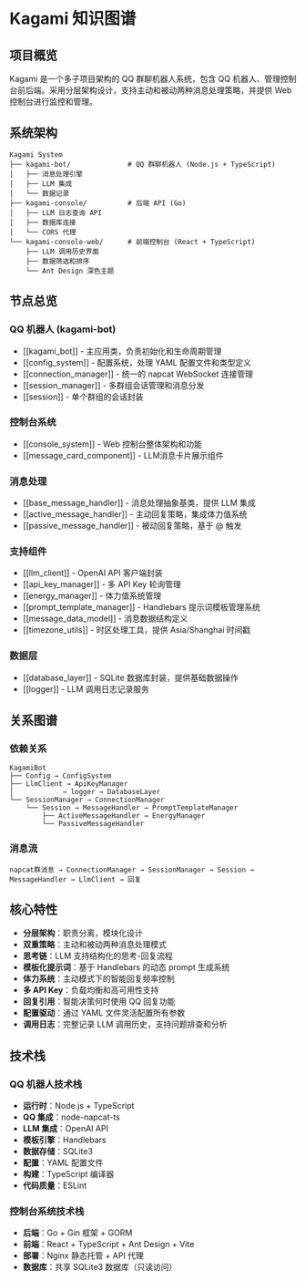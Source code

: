 # Kagami 知识图谱

## 项目概览

Kagami 是一个多子项目架构的 QQ 群聊机器人系统，包含 QQ 机器人、管理控制台前后端。采用分层架构设计，支持主动和被动两种消息处理策略，并提供 Web 控制台进行监控和管理。

## 系统架构

```
Kagami System
├── kagami-bot/              # QQ 群聊机器人 (Node.js + TypeScript)
│   ├── 消息处理引擎
│   ├── LLM 集成
│   └── 数据记录
├── kagami-console/          # 后端 API (Go)
│   ├── LLM 日志查询 API
│   ├── 数据库连接
│   └── CORS 代理
└── kagami-console-web/      # 前端控制台 (React + TypeScript)
    ├── LLM 调用历史界面
    ├── 数据筛选和排序
    └── Ant Design 深色主题
```

## 节点总览

### QQ 机器人 (kagami-bot)
- [[kagami_bot]] - 主应用类，负责初始化和生命周期管理
- [[config_system]] - 配置系统，处理 YAML 配置文件和类型定义
- [[connection_manager]] - 统一的 napcat WebSocket 连接管理
- [[session_manager]] - 多群组会话管理和消息分发
- [[session]] - 单个群组的会话封装

### 控制台系统
- [[console_system]] - Web 控制台整体架构和功能
- [[message_card_component]] - LLM消息卡片展示组件

### 消息处理
- [[base_message_handler]] - 消息处理抽象基类，提供 LLM 集成
- [[active_message_handler]] - 主动回复策略，集成体力值系统
- [[passive_message_handler]] - 被动回复策略，基于 @ 触发

### 支持组件
- [[llm_client]] - OpenAI API 客户端封装
- [[api_key_manager]] - 多 API Key 轮询管理
- [[energy_manager]] - 体力值系统管理
- [[prompt_template_manager]] - Handlebars 提示词模板管理系统
- [[message_data_model]] - 消息数据结构定义
- [[timezone_utils]] - 时区处理工具，提供 Asia/Shanghai 时间戳

### 数据层
- [[database_layer]] - SQLite 数据库封装，提供基础数据操作
- [[logger]] - LLM 调用日志记录服务

## 关系图谱

### 依赖关系
```
KagamiBot
├── Config → ConfigSystem
├── LlmClient → ApiKeyManager
│            → logger → DatabaseLayer
└── SessionManager → ConnectionManager
    └── Session → MessageHandler → PromptTemplateManager
        ├── ActiveMessageHandler → EnergyManager
        └── PassiveMessageHandler
```

### 消息流
```
napcat群消息 → ConnectionManager → SessionManager → Session → MessageHandler → LlmClient → 回复
```

## 核心特性

- **分层架构**：职责分离，模块化设计
- **双重策略**：主动和被动两种消息处理模式
- **思考链**：LLM 支持结构化的思考-回复流程
- **模板化提示词**：基于 Handlebars 的动态 prompt 生成系统
- **体力系统**：主动模式下的智能回复频率控制
- **多 API Key**：负载均衡和高可用性支持
- **回复引用**：智能决策何时使用 QQ 回复功能
- **配置驱动**：通过 YAML 文件灵活配置所有参数
- **调用日志**：完整记录 LLM 调用历史，支持问题排查和分析

## 技术栈

### QQ 机器人技术栈
- **运行时**：Node.js + TypeScript
- **QQ 集成**：node-napcat-ts
- **LLM 集成**：OpenAI API
- **模板引擎**：Handlebars
- **数据存储**：SQLite3
- **配置**：YAML 配置文件
- **构建**：TypeScript 编译器
- **代码质量**：ESLint

### 控制台系统技术栈
- **后端**：Go + Gin 框架 + GORM
- **前端**：React + TypeScript + Ant Design + Vite
- **部署**：Nginx 静态托管 + API 代理
- **数据库**：共享 SQLite3 数据库（只读访问）